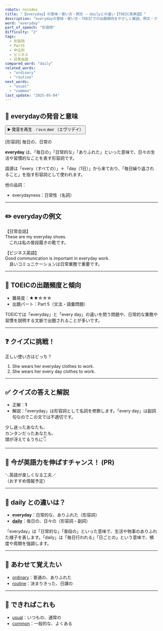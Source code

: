 ```yaml
---
robots: noindex
title: "【everyday】の意味・使い方・例文 ― dailyとの違い【TOEIC英単語】"
description: "everydayの意味・使い方・TOEICでの出題傾向をやさしく解説。例文・クイズ付きでdailyとの違いもわかりやすく学べます。"
word: "everyday"
part_of_speech: "形容詞"
difficulty: "2"
tags:
  - 形容詞
  - Part5
  - 中立的
  - ビジネス
  - 日常会話
compared_word: "daily"
related_words:
  - "ordinary"
  - "routine"
next_words:
  - "usual"
  - "common"
last_update: "2025-05-04"
---
```


## 🔰 everydayの発音と意味

<button class="play-audio" onclick="playTTS('everyday')">
  <span class="play-audio-main">
    ▶️ 発音を再生　/ˈɛv.riˌdeɪ/
  </span>
  <span class="play-audio-sub">
    （エヴリデイ）
  </span>
</button>

[形容詞] 毎日の、日常の

**everyday** は、「毎日の」「日常的な」「ありふれた」といった意味で、日々の生活や習慣的なことを表す形容詞です。

語源は「every（すべての）」＋「day（1日）」から来ており、「毎日繰り返されること」を指す形容詞として使われます。

他の品詞：  
- everydayness：日常性（名詞）

---

## ✏️ everydayの例文

【日常会話】  
These are my everyday shoes.  
　これは私の普段履きの靴です。

【ビジネス英語】  
Good communication is important in everyday work.  
　良いコミュニケーションは日常業務で重要です。

---

## 🎯 TOEICの出題頻度と傾向

- 難易度：★★☆☆☆
- 出題パート：Part 5（文法・語彙問題）

TOEICでは「everyday」と「every day」の違いを問う問題や、日常的な業務や習慣を説明する文脈で出題されることが多いです。

---

## ❓ クイズに挑戦！

正しい使い方はどっち？

1. She wears her everyday clothes to work.  
2. She wears her every day clothes to work.

---

## ✅ クイズの答えと解説

- 正解：**1**
- 解説：「everyday」は形容詞として名詞を修飾します。「every day」は副詞句なのでこの文では不適切です。

少し迷ったあなたも、  
カンタンだったあなたも、  
頭が冴えてるうちに👇️

---

## 🚀 今が英語力を伸ばすチャンス！ (PR)

<div class="info-center">
＼英語が楽しくなる工夫／<br>  
（おすすめ情報予定）
</div>

---

## 🤔  daily との違いは？

- **everyday**：日常的な、ありふれた（形容詞）
- **[daily](/daily)**：毎日の、日々の（形容詞・副詞）

「everyday」は「日常的な」「普段の」といった意味で、生活や物事のありふれた様子を表します。「daily」は「毎日行われる」「日ごとの」という意味で、頻度や周期を強調します。

---

## 🧩 あわせて覚えたい

- [ordinary](/ordinary)：普通の、ありふれた
- [routine](/routine)：決まりきった、日課の

---

## 📖 できればこれも

- [usual](/usual)：いつもの、通常の
- [common](/common)：一般的な、よくある

<!-- cvid: aid08_bid25 -->
